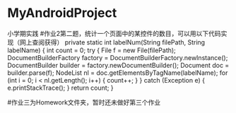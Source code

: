 # MyAndroidProject
小学期实践
#作业2第二题，统计一个页面中的某控件的数目，可以用以下代码实现（网上查阅获得）
    private static int labelNum(String filePath, String labelName) {
        int count = 0;
        try {
            File f = new File(filePath);
            DocumentBuilderFactory factory = DocumentBuilderFactory.newInstance();
            DocumentBuilder builder = factory.newDocumentBuilder();
            Document doc = builder.parse(f);
            NodeList nl = doc.getElementsByTagName(labelName);
            for (int i = 0; i < nl.getLength(); i++) {
                count++;
            }
        } catch (Exception e) {
            e.printStackTrace();
        }
        return count;
    }
    
#作业三为Homework文件夹，暂时还未做好第三个作业
